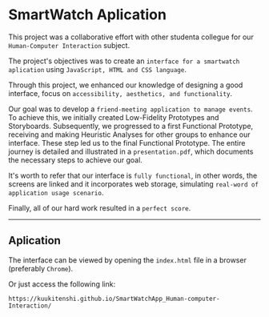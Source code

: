 # SmartWatch Aplication

This project was a collaborative effort with other studenta collegue for our ```Human-Computer Interaction``` subject.

The project's objectives was to create an ```interface for a smartwatch aplication``` using ```JavaScript, HTML and CSS language```.

Through this project, we enhanced our knowledge of designing a good interface, focus on ```accessibility, aesthetics, and functionality```. 

Our goal was to develop a ```friend-meeting application to manage events```. To achieve this, we initially created Low-Fidelity Prototypes and Storyboards. Subsequently, we progressed to a first Functional Prototype, receiving and making Heuristic Analyses for other groups to enhance our interface. These step led us to the final Functional Prototype. The entire journey is detailed and illustrated in a ```presentation.pdf```, which documents the necessary steps to achieve our goal.

It's worth to refer that our interface is ```fully functional```, in other words, the screens are linked and it incorporates web storage, simulating ```real-word of application usage scenario```.

Finally, all of our hard work resulted in a ```perfect score```.

---
## Aplication

The interface can be viewed by opening the ```index.html``` file in a browser (preferably ```Chrome```).

Or just access the following link:
```
https://kuukitenshi.github.io/SmartWatchApp_Human-computer-Interaction/
```
